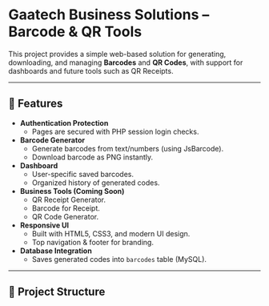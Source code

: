 # Gaatech Business Solutions – Barcode & QR Tools

This project provides a simple web-based solution for generating, downloading, and managing **Barcodes** and **QR Codes**, with support for dashboards and future tools such as QR Receipts.

---

## 🚀 Features
- **Authentication Protection**
  - Pages are secured with PHP session login checks.
- **Barcode Generator**
  - Generate barcodes from text/numbers (using JsBarcode).
  - Download barcode as PNG instantly.
- **Dashboard**
  - User-specific saved barcodes.
  - Organized history of generated codes.
- **Business Tools (Coming Soon)**
  - QR Receipt Generator.
  - Barcode for Receipt.
  - QR Code Generator.
- **Responsive UI**
  - Built with HTML5, CSS3, and modern UI design.
  - Top navigation & footer for branding.
- **Database Integration**
  - Saves generated codes into `barcodes` table (MySQL).

---

## 📂 Project Structure
